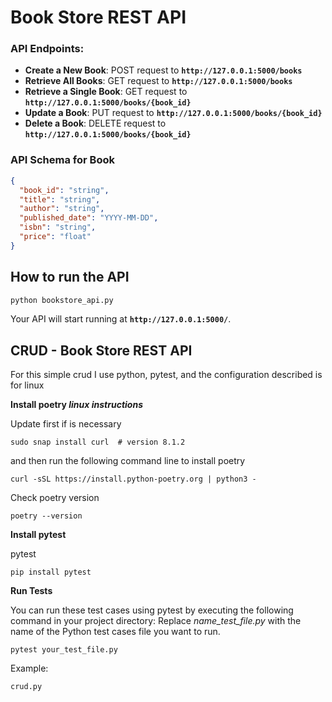 # Book Store REST API

### **API Endpoints:**

- **Create a New Book**: POST request to **`http://127.0.0.1:5000/books`**
- **Retrieve All Books**: GET request to **`http://127.0.0.1:5000/books`**
- **Retrieve a Single Book**: GET request to **`http://127.0.0.1:5000/books/{book_id}`**
- **Update a Book**: PUT request to **`http://127.0.0.1:5000/books/{book_id}`**
- **Delete a Book**: DELETE request to **`http://127.0.0.1:5000/books/{book_id}`**

### API Schema for Book

```json
{
  "book_id": "string",
  "title": "string",
  "author": "string",
  "published_date": "YYYY-MM-DD",
  "isbn": "string",
  "price": "float"
}

```

## How to run the API

```bash
python bookstore_api.py

```

Your API will start running at **`http://127.0.0.1:5000/`**.
   

## CRUD - Book Store REST API
For this simple crud I use python, pytest, and the configuration described is for linux 

**Install poetry _linux instructions_**

Update first if is necessary
```
sudo snap install curl  # version 8.1.2
```
and then run the following command line to install poetry
```
curl -sSL https://install.python-poetry.org | python3 -
```
Check poetry version 
```
poetry --version
```
**Install pytest**

pytest
```
pip install pytest
```

**Run Tests**

You can run these test cases using pytest by executing the following command in your project directory:
Replace _name_test_file.py_ with the name of the Python test cases file you want to run.
```
pytest your_test_file.py
```
Example:
```
crud.py
```
